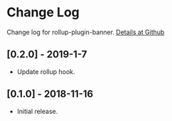 # Change Log

Change log for rollup-plugin-banner. [Details at Github](https://github.com/yingye/rollup-plugin-banner)

## [0.2.0] - 2019-1-7

- Update rollup hook.

## [0.1.0] - 2018-11-16

- Initial release.
